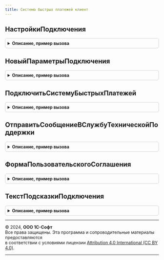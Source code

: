 ```yaml
---
title: Система быстрых платежей клиент
---
```



## НастройкиПодключения
<details style="margin: 1em 0; padding: 0.5em; border: 1px solid #ccc; border-radius: 6px;">

<summary style="font-weight: bold; cursor: pointer;">Описание, пример вызова</summary>

```bsl

// Открывает форму списка настроек подключения с Системой быстрых платежей.
//
// Параметры:
//  Владелец - ФормаКлиентскогоПриложения - форма которая будет установлена в качестве владельца.
//
Процедура НастройкиПодключения(Владелец) Экспорт
```

Пример вызова
```bsl
СистемаБыстрыхПлатежейКлиент.НастройкиПодключения(Владелец) 
```
</details>

## НовыйПараметрыПодключения
<details style="margin: 1em 0; padding: 0.5em; border: 1px solid #ccc; border-radius: 6px;">

<summary style="font-weight: bold; cursor: pointer;">Описание, пример вызова</summary>

```bsl

// Открывает форму настройки подключения к Системой быстрых платежей.
//
// Параметры:
//  БИК - Строка, Неопределено - идентификатор банка. Используется для автоматического
//    выбора участника СБП;
//  ОтборУчастников - Строка, Неопределено - Параметры отбора участников СБП;
//  ОтображатьОписаниеСервиса - Булево - Признак отображения страницы описания сервиса.
//
// Возвращаемое значение:
//  Структура - настройки открытия формы подключения:
//    * БИК - Строка, Неопределено - идентификатор банка. Используется для автоматического
//      выбора участника СБП;
//    * ОтборУчастников - Строка, Неопределено - Параметры отбора участников СБП;
//    * ОтображатьОписаниеСервиса - Булево - Признак отображения страницы описания сервиса.
//
Функция НовыйПараметрыПодключения( Экспорт
```

Пример вызова
```bsl
Результат = СистемаБыстрыхПлатежейКлиент.НовыйПараметрыПодключения();
```
</details>

## ПодключитьСистемуБыстрыхПлатежей
<details style="margin: 1em 0; padding: 0.5em; border: 1px solid #ccc; border-radius: 6px;">

<summary style="font-weight: bold; cursor: pointer;">Описание, пример вызова</summary>

```bsl

// Открывает форму настройки подключения к Системой быстрых платежей.
//
// Параметры:
//  ПараметрыПодключения - Структура - см. СистемаБыстрыхПлатежейКлиент.НовыйПараметрыПодключения.
//  ОписаниеОповещения - ОписаниеОповещения, Неопределено - оповещение, которое
//    необходимо вызвать после завершения настройки подключения. В случае успешного
//    завершения настройки подключения в результате оповещения будет возвращено Истина;
//  ДополнительныеПараметры - Структура, Неопределено - дополнительные параметры подключения.
//    Значение будет передано в переопределяемые методы:
//     - СистемаБыстрыхПлатежейПереопределяемый.ПриНастройкеЭлементовФормыПодключения;
//     - СистемаБыстрыхПлатежейПереопределяемый.ПриЗаполненииФормыНастройкиПодключения.
//
Процедура ПодключитьСистемуБыстрыхПлатежей( Экспорт
```

Пример вызова
```bsl
СистемаБыстрыхПлатежейКлиент.ПодключитьСистемуБыстрыхПлатежей();
```
</details>

## ОтправитьСообщениеВСлужбуТехническойПоддержки
<details style="margin: 1em 0; padding: 0.5em; border: 1px solid #ccc; border-radius: 6px;">

<summary style="font-weight: bold; cursor: pointer;">Описание, пример вызова</summary>

```bsl

// Отправляет сообщение в службу технической поддержки.
//
// Параметры:
//  ДокументОперации - ОпределяемыйТип.ДокументОперацииСБП - документ, который отражает
//    продажу в информационной базе;
//  НастройкаПодключения - СправочникСсылка.НастройкиПодключенияКСистемеБыстрыхПлатежей -
//    настройка выполнения оплаты;
//  ТекстСообщения - Строка - сообщение для технической поддержки.
//
Процедура ОтправитьСообщениеВСлужбуТехническойПоддержки( Экспорт
```

Пример вызова
```bsl
СистемаБыстрыхПлатежейКлиент.ОтправитьСообщениеВСлужбуТехническойПоддержки();
```
</details>

## ФормаПользовательскогоСоглашения
<details style="margin: 1em 0; padding: 0.5em; border: 1px solid #ccc; border-radius: 6px;">

<summary style="font-weight: bold; cursor: pointer;">Описание, пример вызова</summary>

```bsl

// Открывает форму пользовательского соглашения.
//
// Параметры:
//  ВладелецФормы - ы качестве владельца может выступить форма или элемент управления другой формы.
//
Процедура ФормаПользовательскогоСоглашения(ВладелецФормы = Неопределено) Экспорт
```

Пример вызова
```bsl
СистемаБыстрыхПлатежейКлиент.ФормаПользовательскогоСоглашения(ВладелецФормы);
```
</details>

## ТекстПодсказкиПодключения
<details style="margin: 1em 0; padding: 0.5em; border: 1px solid #ccc; border-radius: 6px;">

<summary style="font-weight: bold; cursor: pointer;">Описание, пример вызова</summary>

```bsl

// Формирует текст подсказки настройки подключения к Системе быстрых платежей.
//
// Параметры:
//  НаименованиеУчастника - Строка - наименование банка участника СБП;
//  ПараметрыПодсказки - Структура - результат создания параметров подсказки:
//   * АдресЛичногоКабинета - Строка - ссылка для перехода в личный кабинет;
//   * ПартнерАгентаСБП - Строка - признак партнера Агента СБП;
//   * АдресСтраницыЗаявки - Строка - адрес страницы отправки заявки;
//   * ИдентификаторУчастника - Строка - идентификатор участника СБП.
//
// Возвращаемое значение:
//  Строка, ФорматированнаяСтрока - подсказка при настройке подключения.
//
Функция ТекстПодсказкиПодключения(НаименованиеУчастника, ПараметрыПодсказки) Экспорт
```

Пример вызова
```bsl
Результат = СистемаБыстрыхПлатежейКлиент.ТекстПодсказкиПодключения(НаименованиеУчастника, ПараметрыПодсказки) 
```
</details>

---

© 2024, **ООО 1С-Софт**  
Все права защищены. Эта программа и сопроводительные материалы предоставляются  
в соответствии с условиями лицензии [Attribution 4.0 International (CC BY 4.0)](https://creativecommons.org/licenses/by/4.0/legalcode).

---

